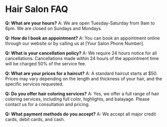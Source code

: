 # Hair Salon FAQ

**Q: What are your hours?**
A: We are open Tuesday-Saturday from 9am to 6pm. We are closed on Sundays and Mondays.

**Q: How do I book an appointment?**
A: You can book an appointment online through our website or by calling us at [Your Salon Phone Number].

**Q: What is your cancellation policy?**
A: We require 24 hours notice for all cancellations. Cancellations made within 24 hours of the appointment time will be charged 50% of the service fee.

**Q: What are your prices for a haircut?**
A: A standard haircut starts at $50. Prices may vary depending on the length and thickness of your hair, and the specific services requested.

**Q: Do you offer hair coloring services?**
A: Yes, we offer a full range of hair coloring services, including full color, highlights, and balayage. Please contact us for a consultation and pricing.

**Q: What payment methods do you accept?**
A: We accept all major credit cards, debit cards, and cash.
